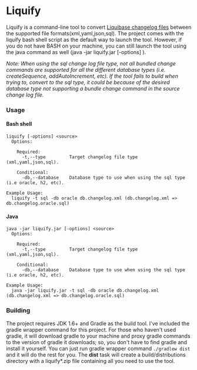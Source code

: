 # Liquify

Liquify is a command-line tool to convert [Liquibase changelog files](http://www.liquibase.org/documentation/databasechangelog.html)
between the supported file formats(xml,yaml,json,sql).  The project comes with the
liquify bash shell script as the default way to launch the tool.  However, if you do not
have BASH on your machine, you can still launch the tool using the java command as well (java -jar liquify.jar [-options] <source>).

_Note: When using the sql change log file type, not all bundled change commands are supported for all the different
database types (i.e. createSequence, addAutoIncrement, etc).  If the tool fails to build when trying to,
convert to the sql type, it could be because of the desired database type not supporting a bundle change command
in the source change log file._

### Usage
#### Bash shell
```
liquify [-options] <source>
  Options:
  
    Required:
      -t,--type         Target changelog file type (xml,yaml,json,sql).
      
    Conditional:
      -db,--database    Database type to use when using the sql type (i.e oracle, h2, etc).
      
Example Usage:
  liquify -t sql -db oracle db.changelog.xml (db.changelog.xml => db.changelog.oracle.sql)
```

#### Java 
```
java -jar liquify.jar [-options] <source>
  Options:
  
    Required:
      -t,--type         Target changelog file type (xml,yaml,json,sql).
      
    Conditional:
      -db,--database    Database type to use when using the sql type (i.e oracle, h2, etc).
      
Example Usage:
  java -jar liquify.jar -t sql -db oracle db.changelog.xml (db.changelog.xml => db.changelog.oracle.sql)
```

### Building
The project requires JDK 1.6+ and Gradle as the build tool.  I've included the gradle wrapper command for this project.
For those who haven't used gradle, it will download gradle to your machine and proxy gradle commands to the version of
gradle it downloads; so, you don't have to find gradle and install it yourself.  You can just run gradle wrapper command
```./gradlew dist``` and it will do the rest for you.
The __dist__ task will create a build/distributions directory with a liquify*.zip file containing all you need to use
the tool.